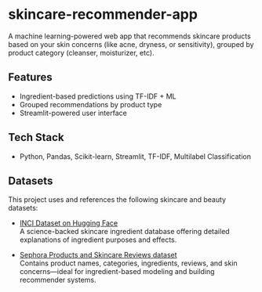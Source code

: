 # skincare-recommender-app
A machine learning-powered web app that recommends skincare products based on your skin concerns (like acne, dryness, or sensitivity), grouped by product category (cleanser, moisturizer, etc).
## Features
- Ingredient-based predictions using TF-IDF + ML
- Grouped recommendations by product type
- Streamlit-powered user interface

## Tech Stack
- Python, Pandas, Scikit-learn, Streamlit, TF-IDF, Multilabel Classification

## Datasets
This project uses and references the following skincare and beauty datasets:

- [INCI Dataset on Hugging Face](https://huggingface.co/datasets/yavuzyilmaz/cosmetic-ingredients)  
  A science-backed skincare ingredient database offering detailed explanations of ingredient purposes and effects.

- [Sephora Products and Skincare Reviews dataset](https://www.kaggle.com/datasets/nadyinky/sephora-products-and-skincare-reviews)  
  Contains product names, categories, ingredients, reviews, and skin concerns—ideal for ingredient-based modeling and building recommender systems.


